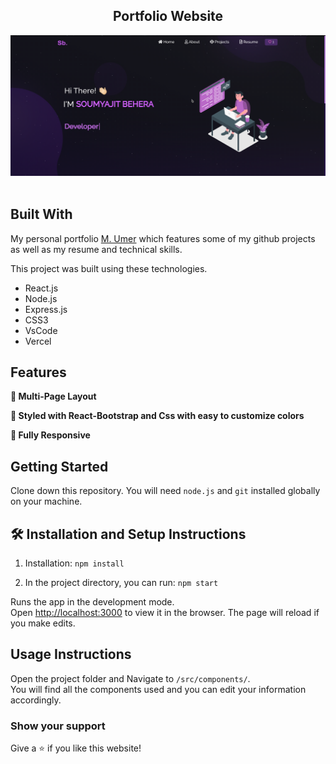<h2 align="center">
  Portfolio Website<br/>
  <a href="https://portfolio-react-navy-pi.vercel.app/" target="_blank"><M. Umer></a>
</h2>
<div align="center">
  <img alt="Demo" src="./Images/readme-img.PNG" />
</div>

<br/>

## Built With

My personal portfolio <a href="https://portfolio-react-navy-pi.vercel.app/" target="_blank">M. Umer</a> which features some of my github projects as well as my resume and technical skills.<br/>

This project was built using these technologies.

- React.js
- Node.js
- Express.js
- CSS3
- VsCode
- Vercel

## Features

**📖 Multi-Page Layout**

**🎨 Styled with React-Bootstrap and Css with easy to customize colors**

**📱 Fully Responsive**

## Getting Started

Clone down this repository. You will need `node.js` and `git` installed globally on your machine.

## 🛠 Installation and Setup Instructions

1. Installation: `npm install`

2. In the project directory, you can run: `npm start`

Runs the app in the development mode.\
Open [http://localhost:3000](http://localhost:3000) to view it in the browser.
The page will reload if you make edits.

## Usage Instructions

Open the project folder and Navigate to `/src/components/`. <br/>
You will find all the components used and you can edit your information accordingly.

### Show your support

Give a ⭐ if you like this website!
